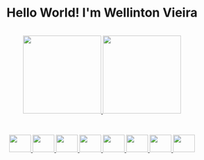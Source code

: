 <h1 align="center">Hello World! I'm Wellinton Vieira</h1>

<div align="center"><br>
  <a href="https://github.com/wellintonvieira">
  <img height="180em" src="https://github-readme-stats.vercel.app/api?username=wellintonvieira&show_icons=true&theme=dark&include_all_commits=true&count_private=true"/>
  <img height="180em" src="https://github-readme-stats.vercel.app/api/top-langs/?username=wellintonvieira&layout=compact&langs_count=7&theme=dark"/>
</div>

## 

<div style="display: inline_block" align="center"><br>
  <img width="50" height="40" src="https://cdn.jsdelivr.net/gh/devicons/devicon/icons/linux/linux-original.svg" />
  <img width="50" height="40" src="https://cdn.jsdelivr.net/gh/devicons/devicon/icons/android/android-original.svg" />
  <img width="50" height="40" src="https://cdn.jsdelivr.net/gh/devicons/devicon/icons/androidstudio/androidstudio-original.svg" />
  <img width="50" height="40" src="https://cdn.jsdelivr.net/gh/devicons/devicon/icons/kotlin/kotlin-original.svg" />
  <img width="50" height="40" src="https://cdn.jsdelivr.net/gh/devicons/devicon/icons/java/java-original.svg" />
  <img width="50" height="40" src="https://cdn.jsdelivr.net/gh/devicons/devicon/icons/bash/bash-original.svg" />
  <img width="50" height="40" src="https://cdn.jsdelivr.net/gh/devicons/devicon/icons/git/git-original.svg" />
  <img width="50" height="40" src="https://cdn.jsdelivr.net/gh/devicons/devicon/icons/github/github-original.svg" />
</div>
